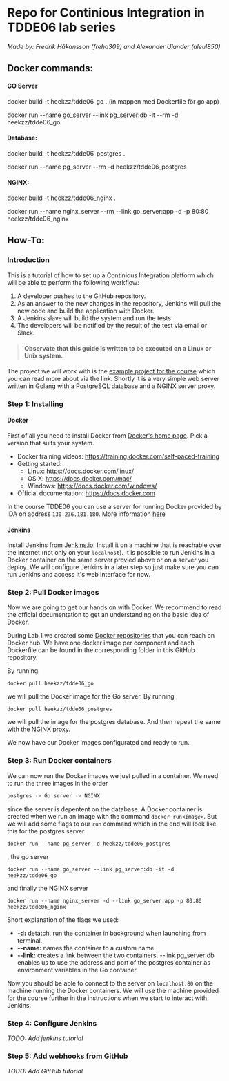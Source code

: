 # Repo for Continious Integration in TDDE06 lab series

*Made by: Fredrik Håkansson (freha309) and Alexander Ulander (aleul850)*

## Docker commands:

#### GO Server
docker build -t heekzz/tdde06_go . (in mappen med Dockerfile för go app)

docker run  --name go_server --link pg_server:db -it --rm -d heekzz/tdde06_go

#### Database:
docker build -t heekzz/tdde06_postgres .

docker run --name pg_server --rm -d heekzz/tdde06_postgres

#### NGINX:
docker build -t heekzz/tdde06_nginx .

docker run --name nginx_server --rm --link go_server:app -d  -p 80:80 heekzz/tdde06_nginx


## How-To:
### Introduction
This is a tutorial of how to set up a Continious Integration platform which will be able to perform the following workflow:

1. A developer pushes to the GitHub repository.
2. As an answer to the new changes in the repository, Jenkins will pull the new code and build the application with Docker.
3. A Jenkins slave will build the system and run the tests.
4. The developers will be notified by the result of the test via email or Slack.

> #### Observate that this guide is written to be executed on a Linux or Unix system.

The project we will work with is the [example project for the course](https://gitlab.ida.liu.se/large-scale-dev/ci-sample-project) which you can read more about via the link.
Shortly it is a very simple web server written in Golang with a PostgreSQL database and a NGINX server proxy.

### Step 1: Installing

#### Docker
First of all you need to install Docker from [Docker's home page](http://www.docker.com). Pick a version that suits your system.

- Docker training videos: https://training.docker.com/self-paced-training
- Getting started:
	- Linux: https://docs.docker.com/linux/
	- OS X: https://docs.docker.com/mac/
	- Windows: https://docs.docker.com/windows/
- Official documentation: https://docs.docker.com

In the course TDDE06 you can use a server for running Docker provided by IDA on address `130.236.181.180`. More information [here](http://www.ida.liu.se/~TDDE06/labs/ci-lab1.shtml)

#### Jenkins
Install Jenkins from [Jenkins.io](https://jenkins.io/). Install it on a machine that is reachable over the internet (not only on your `localhost`). It is possible to run Jenkins in a Docker container on the same server provied above or on a server you deploy. We will configure Jenkins in a later step so just make sure you can run Jenkins and access it's web interface for now.

### Step 2: Pull Docker images
Now we are going to get our hands on with Docker. We recommend to read the official documentation to get an understanding on the basic idea of Docker.

During Lab 1 we created some [Docker repositories](https://hub.docker.com/search/?isAutomated=0&isOfficial=0&page=1&pullCount=0&q=heekzz&starCount=0) that you can reach on Docker hub. 
We have one docker image per component and each Dockerfile can be found in the corresponding folder in this GitHub repository.

By running 
```
docker pull heekzz/tdde06_go
``` 
we will pull the Docker image for the Go server. By running 
```
docker pull heekzz/tdde06_postgres
``` 
we will pull the image for the postgres database. And then repeat the same with the NGINX proxy.

We now have our Docker images configurated and ready to run.

### Step 3: Run Docker containers

We can now run the Docker images we just pulled in a container. We need to run the three images in the order 
```javascript
postgres -> Go server -> NGINX
```
since the server is depentent on the database. A Docker container is created when we run an image with the command `docker run`*`<image>`*. But we will add some flags to our `run` command which in the end will look like this for the postgres server
```
docker run --name pg_server -d heekzz/tdde06_postgres
```
, the go server
```
docker run --name go_server --link pg_server:db -it -d heekzz/tdde06_go
```
and finally the NGINX server
```
docker run --name nginx_server -d --link go_server:app -p 80:80 heekzz/tdde06_nginx
```
Short explanation of the flags we used:

- **-d:**  detatch, run the container in background when launching from terminal.
- **--name:** names the container to a custom name.
- **--link:** creates a link between the two containers. --link pg_server:db enables us to use the address and port of the postgres container as environment variables in the Go container.

Now you should be able to connect to the server on `localhost:80` on the machine running the Docker containers. We will use the machine provided for the course further in the instructions when we start to interact with Jenkins.

### Step 4: Configure Jenkins
*TODO: Add jenkins tutorial*

### Step 5: Add webhooks from GitHub
*TODO: Add GitHub tutorial*